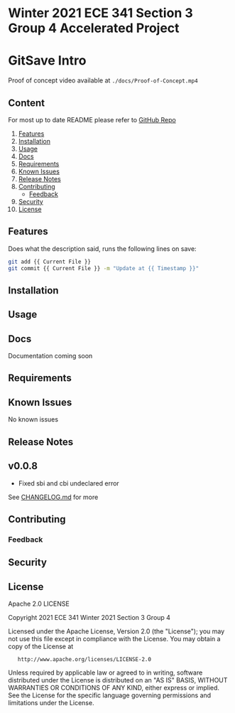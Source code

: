 # Winter 2021 ECE 341 Section 3 Group 4 Accelerated Project

# GitSave Intro

Proof of concept video available at `./docs/Proof-of-Concept.mp4`

## Content

For most up to date README please refer to [GitHub Repo](https://github.com/Anthonykung/W21-ECE-341-G4)

1. [Features](#Features)
2. [Installation](#Installation)
3. [Usage](#Usage)
4. [Docs](#Docs)
5. [Requirements](#Requirements)
6. [Known Issues](#Known-Issues)
7. [Release Notes](#Release-Notes)
8. [Contributing](#Contributing)
    - [Feedback](#Feedback)
9. [Security](#Security)
10. [License](#License)

## Features

Does what the description said, runs the following lines on save:

```bash
git add {{ Current File }}
git commit {{ Current File }} -m "Update at {{ Timestamp }}"
```

## Installation

## Usage

## Docs

Documentation coming soon

## Requirements

## Known Issues

No known issues

## Release Notes

## v0.0.8

- Fixed sbi and cbi undeclared error

See [CHANGELOG.md](./CHANGELOG.md) for more

## Contributing

### Feedback

## Security

## License

Apache 2.0 LICENSE

Copyright 2021 ECE 341 Winter 2021 Section 3 Group 4

Licensed under the Apache License, Version 2.0 (the "License"); you may not use this file except in compliance with the License. You may obtain a copy of the License at

```
   http://www.apache.org/licenses/LICENSE-2.0
```

Unless required by applicable law or agreed to in writing, software distributed under the License is distributed on an "AS IS" BASIS, WITHOUT WARRANTIES OR CONDITIONS OF ANY KIND, either express or implied. See the License for the specific language governing permissions and limitations under the License.
